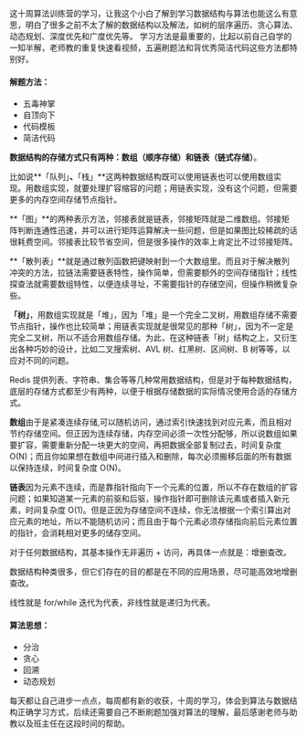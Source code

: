 这十周算法训练营的学习，让我这个小白了解到学习数据结构与算法也能这么有意思，明白了很多之前不太了解的数据结构以及解法，如树的层序遍历、贪心算法、动态规划、深度优先和广度优先等。
学习方法是最重要的，比起以前自己自学的一知半解，老师教的重复快速看视频，五遍刷题法和背优秀简洁代码这些方法都特别好。

#### 解题方法：

- 五毒神掌
- 自顶向下
- 代码模板
- 简洁代码

**数据结构的存储方式只有两种：数组（顺序存储）和链表（链式存储）**。

比如说**「队列」**、**「栈」**这两种数据结构既可以使用链表也可以使用数组实现。用数组实现，就要处理扩容缩容的问题；用链表实现，没有这个问题，但需要更多的内存空间存储节点指针。

**「图」**的两种表示方法，邻接表就是链表，邻接矩阵就是二维数组。邻接矩阵判断连通性迅速，并可以进行矩阵运算解决一些问题，但是如果图比较稀疏的话很耗费空间。邻接表比较节省空间，但是很多操作的效率上肯定比不过邻接矩阵。

**「散列表」**就是通过散列函数把键映射到一个大数组里。而且对于解决散列冲突的方法，拉链法需要链表特性，操作简单，但需要额外的空间存储指针；线性探查法就需要数组特性，以便连续寻址，不需要指针的存储空间，但操作稍微复杂些。

**「树」**，用数组实现就是「堆」，因为「堆」是一个完全二叉树，用数组存储不需要节点指针，操作也比较简单；用链表实现就是很常见的那种「树」，因为不一定是完全二叉树，所以不适合用数组存储。为此，在这种链表「树」结构之上，又衍生出各种巧妙的设计，比如二叉搜索树、AVL 树、红黑树、区间树、B 树等等，以应对不同的问题。

Redis 提供列表、字符串、集合等等几种常用数据结构，但是对于每种数据结构，底层的存储方式都至少有两种，以便于根据存储数据的实际情况使用合适的存储方式。

**数组**由于是紧凑连续存储,可以随机访问，通过索引快速找到对应元素，而且相对节约存储空间。但正因为连续存储，内存空间必须一次性分配够，所以说数组如果要扩容，需要重新分配一块更大的空间，再把数据全部复制过去，时间复杂度 O(N)；而且你如果想在数组中间进行插入和删除，每次必须搬移后面的所有数据以保持连续，时间复杂度 O(N)。

**链表**因为元素不连续，而是靠指针指向下一个元素的位置，所以不存在数组的扩容问题；如果知道某一元素的前驱和后驱，操作指针即可删除该元素或者插入新元素，时间复杂度 O(1)。但是正因为存储空间不连续，你无法根据一个索引算出对应元素的地址，所以不能随机访问；而且由于每个元素必须存储指向前后元素位置的指针，会消耗相对更多的储存空间。

对于任何数据结构，其基本操作无非遍历 + 访问，再具体一点就是：增删查改。

数据结构种类很多，但它们存在的目的都是在不同的应用场景，尽可能高效地增删查改。

线性就是 for/while 迭代为代表，非线性就是递归为代表。

#### 算法思想：

- 分治
- 贪心
- 回溯
- 动态规划

每天都让自己进步一点点，每周都有新的收获，十周的学习，体会到算法与数据结构正确学习方式，后续还需要自己不断刷题加强对算法的理解，最后感谢老师与助教以及班主任在这段时间的帮助。